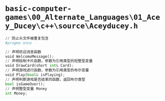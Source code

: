 # `basic-computer-games\00_Alternate_Languages\01_Acey_Ducey\c++\source\Aceyducey.h`

```py
// 防止头文件被重复包含
#pragma once

// 声明欢迎消息函数
void WelcomeMessage();
// 声明绘制卡片函数，参数为引用类型的短整型变量
void DrawCard(short int& Card);
// 声明游戏进行函数，参数为引用类型的布尔变量
void Play(bool& isPlaying);
// 声明判断游戏是否结束的函数，返回布尔类型
bool isGameOver();
// 声明整型变量 Money
int Money;
```